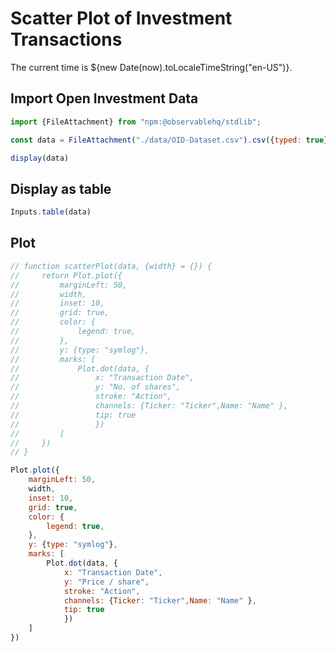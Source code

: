 # Scatter Plot of Investment Transactions

The current time is ${new Date(now).toLocaleTimeString("en-US")}.

## Import Open Investment Data

```js
import {FileAttachment} from "npm:@observablehq/stdlib";

const data = FileAttachment("./data/OID-Dataset.csv").csv({typed: true});
```

```js
display(data)
```

## Display as table
```js
Inputs.table(data)
```

## Plot
```js
// function scatterPlot(data, {width} = {}) {
//     return Plot.plot({
//         marginLeft: 50,
//         width,
//         inset: 10,
//         grid: true,
//         color: {
//             legend: true,
//         },
//         y: {type: "symlog"},
//         marks: [
//             Plot.dot(data, {
//                 x: "Transaction Date", 
//                 y: "No. of shares", 
//                 stroke: "Action",
//                 channels: {Ticker: "Ticker",Name: "Name" },
//                 tip: true
//                 })
//         ]
//     })
// }

Plot.plot({
    marginLeft: 50,
    width,
    inset: 10,
    grid: true,
    color: {
        legend: true,
    },
    y: {type: "symlog"},
    marks: [
        Plot.dot(data, {
            x: "Transaction Date", 
            y: "Price / share", 
            stroke: "Action",
            channels: {Ticker: "Ticker",Name: "Name" },
            tip: true
            })
    ]
})
```

<!-- 
<div class="grid grid-cols-1">
  <div class="card">${resize((width) => scatterPlot(data, {width}))}</div>
</div> -->